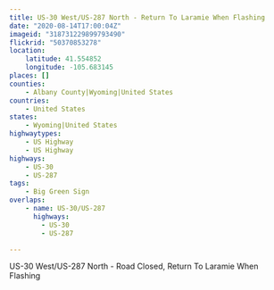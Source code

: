 ```yaml
---
title: US-30 West/US-287 North - Return To Laramie When Flashing
date: "2020-08-14T17:00:04Z"
imageid: "318731229899793490"
flickrid: "50370853278"
location:
    latitude: 41.554852
    longitude: -105.683145
places: []
counties:
    - Albany County|Wyoming|United States
countries:
    - United States
states:
    - Wyoming|United States
highwaytypes:
    - US Highway
    - US Highway
highways:
    - US-30
    - US-287
tags:
    - Big Green Sign
overlaps:
    - name: US-30/US-287
      highways:
        - US-30
        - US-287

---
```

US-30 West/US-287 North - Road Closed, Return To Laramie When Flashing